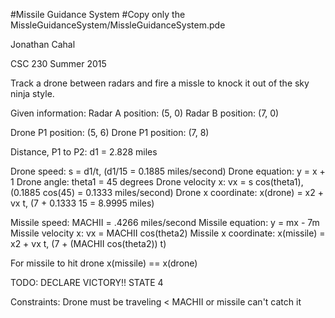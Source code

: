 #Missile Guidance System
#Copy only the MissleGuidanceSystem/MissleGuidanceSystem.pde

  Jonathan Cahal
   
CSC 230 Summer 2015 

Track a drone between radars and fire a missle to knock it out of the sky ninja style.

Given information:
 Radar A position: (5, 0)
 Radar B position: (7, 0)

 Drone P1 position: (5, 6)
 Drone P1 position: (7, 8)

 Distance, P1 to P2: d1 = 2.828 miles

 Drone speed: s = d1/t, (d1/15 = 0.1885 miles/second)
 Drone equation: y = x + 1
 Drone angle: theta1 = 45 degrees
 Drone velocity x: vx = s   cos(theta1), (0.1885   cos(45) = 0.1333 miles/second)
 Drone x coordinate: x(drone) = x2 + vx   t, (7 + 0.1333   15 = 8.9995 miles)

 Missile speed: MACHII = .4266 miles/second
 Missile equation: y = mx - 7m
 Missile velocity x: vx = MACHII   cos(theta2) 
 Missile x coordinate: x(missile) = x2 + vx   t, (7 + (MACHII   cos(theta2))   t)

 For missile to hit drone x(missile) == x(drone)

TODO:
 DECLARE VICTORY!! STATE 4


Constraints:
 Drone must be traveling < MACHII or missile can't catch it